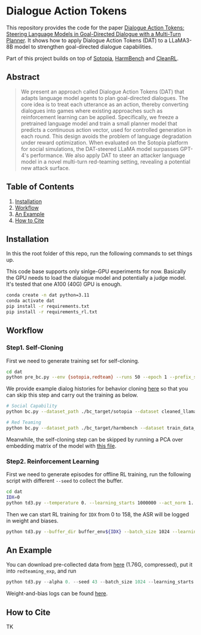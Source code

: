 # Dialogue Action Tokens

This repository provides the code for the paper [Dialogue Action Tokens: Steering Language Models in Goal-Directed Dialogue with a Multi-Turn Planner](https://arxiv.org). It shows how to apply Dialogue Action Tokens (DAT) to a LLaMA3-8B model to strengthen goal-directed dialogue capabilities. 

Part of this project builds on top of [Sotopia](https://www.sotopia.world), [HarmBench](https://github.com/centerforaisafety/HarmBench) and [CleanRL](https://github.com/vwxyzjn/cleanrl).


## Abstract

> We present an approach called Dialogue Action Tokens (DAT) that adapts language model agents to plan goal-directed dialogues. The core idea is to treat each utterance as an action, thereby converting dialogues into games where existing approaches such as reinforcement learning can be applied. Specifically, we freeze a pretrained language model and train a small planner model that predicts a continuous action vector, used for controlled generation in each round. This design avoids the problem of language degradation under reward optimization. When evaluated on the Sotopia platform for social simulations, the DAT-steered LLaMA model surpasses GPT-4's performance. We also apply DAT to steer an attacker language model in a novel multi-turn red-teaming setting, revealing a potential new attack surface.

## Table of Contents
1. [Installation](#installation)
2. [Workflow](#workflow)
3. [An Example](#an-example)
4. [How to Cite](#how-to-cite)

## Installation

In this the root folder of this repo, run the following commands to set things up. 

This code base supports only sinlge-GPU experiments for now. Basically the GPU needs to load the dialogue model and potentially a judge model. It's tested that one A100 (40G) GPU is enough. 

```bash
conda create -n dat python=3.11
conda activate dat
pip install -r requirements.txt
pip install -r requirements_rl.txt
```

## Workflow

### Step1. Self-Cloning

First we need to generate training set for self-cloning.

```bash
cd dat
python pre_bc.py --env {sotopia,redteam} --runs 50 --epoch 1 --prefix_size 2 --prefix_embedding_size 64 --start_seed 1 --test_baseline --max_turns 6
```
<!-- *(TODO: transform the pickle files into csv format)* -->

We provide example dialog histories for behavior cloning [here](dat/bc_target/) so that you can skip this step and carry out the training as below. 

```bash
# Social Capability
python bc.py --dataset_path ./bc_target/sotopia --dataset cleaned_llama2-7b-chat_vs_llama2-7b-chat.csv --model_name meta-llama/Llama-2-7b-chat-hf --eval_dataset cleaned_llama2-7b-chat_vs_llama2-7b-chat.csv --prefix_embedding_size 64 --prefix_length 2 --prefix_pos start --num_epochs 100 --eval_every 10

# Red Teaming
python bc.py --dataset_path ./bc_target/harmbench --dataset train_data_small.csv --model_name meta-llama/Meta-Llama-3-8B-Instruct --eval_dataset train_data_small.csv --num_epochs 100 --eval_every 10
```

Meanwhile, the self-cloning step can be skipped by running a PCA over embedding matrix of the model with [this file](dat/calculate_upmapping.py). 

### Step2. Reinforcement Learning

First we need to generate episodes for offline RL training, run the following script with different `--seed` to collect the buffer.
```bash
cd dat
IDX=0
python td3.py --temperature 0. --learning_starts 1000000 --act_norm 1. --prefix_size 2 --action_dim 64 --env_idx $IDX --dialog_directory buffer_env${IDX}
```

Then we can start RL training for `IDX` from 0 to 158, the ASR will be logged in weight and biases.

```bash
python td3.py --buffer_dir buffer_env${IDX} --batch_size 1024 --learning_starts 0 --env_idx $IDX --temperature 0.7 --act_norm 1. --prefix_size 2 --action_dim 64 --total_timesteps 750 --track --wandb_entity <your_username>
```

## An Example

You can download pre-collected data from [here](https://drive.google.com/file/d/1m_TvCqssUye6kCyqNdKQwcYaydLtPjBr/view?usp=sharing) (1.76G, compressed), put it into `redteaming_exp`, and run

```python
python td3.py --alpha 0. --seed 43 --batch_size 1024 --learning_starts 0 --env_idx 0 --temperature 0.7 --act_norm 1. --prefix_size 2 --action_dim 128 --total_timesteps 500 --use_pca --buffer_dir buffer_ps2_ad128_env0 --buffer_size 80000 --track --wandb_entity <your_username>
```

Weight-and-bias logs can be found [here](https://api.wandb.ai/links/keli/hmdlsn3g).

## How to Cite

TK

